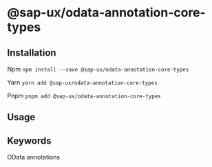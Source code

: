 # @sap-ux/odata-annotation-core-types 

## Installation
Npm
`npm install --save @sap-ux/odata-annotation-core-types`

Yarn
`yarn add @sap-ux/odata-annotation-core-types `

Pnpm
`pnpm add @sap-ux/odata-annotation-core-types `

## Usage


## Keywords
OData annotations
